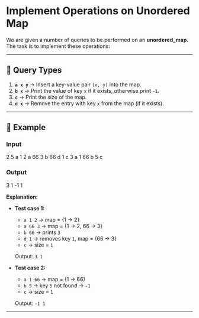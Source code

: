 # Implement Operations on Unordered Map

We are given a number of queries to be performed on an **unordered_map**.  
The task is to implement these operations:

---

## 🔹 Query Types

1. **`a x y`** → Insert a key-value pair `(x, y)` into the map.  
2. **`b x`** → Print the value of key `x` if it exists, otherwise print `-1`.  
3. **`c`** → Print the size of the map.  
4. **`d x`** → Remove the entry with key `x` from the map (if it exists).

---

## 🔹 Example

### Input

2
5
a 1 2 a 66 3 b 66 d 1 c
3
a 1 66 b 5 c


### Output

3 1
-1 1


**Explanation:**

- **Test case 1:**
  - `a 1 2` → map = {1 → 2}  
  - `a 66 3` → map = {1 → 2, 66 → 3}  
  - `b 66` → prints `3`  
  - `d 1` → removes key `1`, map = {66 → 3}  
  - `c` → size = `1`  

  Output: `3 1`

- **Test case 2:**
  - `a 1 66` → map = {1 → 66}  
  - `b 5` → key `5` not found → `-1`  
  - `c` → size = `1`  

  Output: `-1 1`

---
